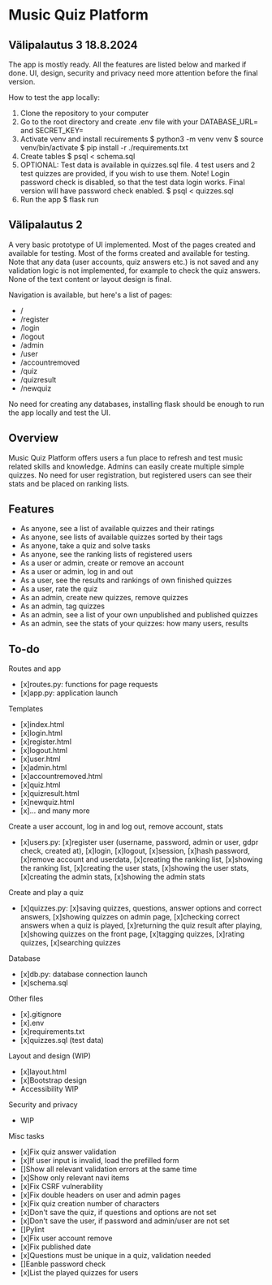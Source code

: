 # Music Quiz Platform

## Välipalautus 3 18.8.2024

The app is mostly ready. All the features are listed below and marked if done. UI, design, security and privacy need more attention before the final version.

How to test the app locally:

1. Clone the repository to your computer
2. Go to the root directory and create .env file with your DATABASE_URL= and SECRET_KEY=
3. Activate venv and install recuirements
    $ python3 -m venv venv
    $ source venv/bin/activate
    $ pip install -r ./requirements.txt
4. Create tables
    $ psql < schema.sql
5. OPTIONAL: Test data is available in quizzes.sql file. 4 test users and 2 test quizzes are provided, if you wish to use them. Note! Login password check is disabled, so that the test data login works. Final version will have password check enabled.
    $ psql < quizzes.sql
6. Run the app
    $ flask run


## Välipalautus 2

A very basic prototype of UI implemented. Most of the pages created and available for testing. Most of the forms created and available for testing. Note that any data (user accounts, quiz answers etc.) is not saved and any validation logic is not implemented, for example to check the quiz answers. None of the text content or layout design is final.

Navigation is available, but here's a list of pages:
* /
* /register
* /login
* /logout
* /admin
* /user
* /accountremoved
* /quiz
* /quizresult
* /newquiz

No need for creating any databases, installing flask should be enough to run the app locally and test the UI.

## Overview

Music Quiz Platform offers users a fun place to refresh and test music related skills and knowledge. Admins can easily create multiple simple quizzes. No need for user registration, but registered users can see their stats and be placed on ranking lists.

## Features

- As anyone, see a list of available quizzes and their ratings
- As anyone, see lists of available quizzes sorted by their tags
- As anyone, take a quiz and solve tasks
- As anyone, see the ranking lists of registered users
- As a user or admin, create or remove an account
- As a user or admin, log in and out
- As a user, see the results and rankings of own finished quizzes
- As a user, rate the quiz
- As an admin, create new quizzes, remove quizzes
- As an admin, tag quizzes
- As an admin, see a list of your own unpublished and published quizzes
- As an admin, see the stats of your quizzes: how many users, results

## To-do

Routes and app
* [x]routes.py: functions for page requests
* [x]app.py: application launch

Templates
* [x]index.html
* [x]login.html
* [x]register.html
* [x]logout.html
* [x]user.html
* [x]admin.html
* [x]accountremoved.html
* [x]quiz.html
* [x]quizresult.html
* [x]newquiz.html
* [x]... and many more

Create a user account, log in and log out, remove account, stats
* [x]users.py: [x]register user (username, password, admin or user, gdpr check, created at), [x]login, [x]logout, [x]session, [x]hash password, [x]remove account and userdata, [x]creating the ranking list, [x]showing the ranking list, [x]creating the user stats, [x]showing the user stats, [x]creating the admin stats, [x]showing the admin stats

Create and play a quiz
* [x]quizzes.py: [x]saving quizzes, questions, answer options and correct answers, [x]showing quizzes on admin page, [x]checking correct answers when a quiz is played, [x]returning the quiz result after playing, [x]showing quizzes on the front page, [x]tagging quizzes, [x]rating quizzes, [x]searching quizzes

Database
* [x]db.py: database connection launch
* [x]schema.sql

Other files
* [x].gitignore
* [x].env
* [x]requirements.txt
* [x]quizzes.sql (test data)

Layout and design (WIP)
* [x]layout.html
* [x]Bootstrap design
* Accessibility WIP

Security and privacy
* WIP

Misc tasks
* [x]Fix quiz answer validation
* [x]If user input is invalid, load the prefilled form
* []Show all relevant validation errors at the same time
* [x]Show only relevant navi items
* [x]Fix CSRF vulnerability
* [x]Fix double headers on user and admin pages
* [x]Fix quiz creation number of characters
* [x]Don't save the quiz, if questions and options are not set
* [x]Don't save the user, if password and admin/user are not set
* []Pylint
* [x]Fix user account remove
* [x]Fix published date
* [x]Questions must be unique in a quiz, validation needed
* []Eanble password check
* [x]List the played quizzes for users
